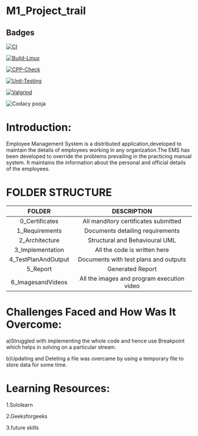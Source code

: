 # M1_Project_trail

## Badges

[![CI](https://github.com/Kharepooja1999/M1_Project_trail/actions/workflows/main.yml/badge.svg)](https://github.com/Kharepooja1999/M1_Project_trail/actions/workflows/main.yml)

[![Build-Linux](https://github.com/Kharepooja1999/M1_Project_trail/actions/workflows/Build.yml/badge.svg)](https://github.com/Kharepooja1999/M1_Project_trail/actions/workflows/Build.yml)

[![CPP-Check](https://github.com/Kharepooja1999/M1_Project_trail/actions/workflows/Cpp.yml/badge.svg)](https://github.com/Kharepooja1999/M1_Project_trail/actions/workflows/Cpp.yml)

[![Unit-Testing](https://github.com/Kharepooja1999/M1_Project_trail/actions/workflows/Unit.yml/badge.svg)](https://github.com/Kharepooja1999/M1_Project_trail/actions/workflows/Unit.yml)

[![Valgrind](https://github.com/Kharepooja1999/M1_Project_trail/actions/workflows/Val.yml/badge.svg)](https://github.com/Kharepooja1999/M1_Project_trail/actions/workflows/Val.yml)

![Codacy  pooja](https://user-images.githubusercontent.com/99025340/156531572-32b6c345-893c-46c0-aa1f-8d759bd8b66a.JPG)

# Introduction:

Employee Management System is a distributed application,developed to maintain the details of employees working in any organization.The EMS has been developed to override the problems prevailing in the practicing manual system. It maintains the information about the personal and official details of the employees.

# FOLDER STRUCTURE
| FOLDER | DESCRIPTION |
|:---------:|:---------:|
|0_Certificates | All manditory certificates submitted |
|1_Requirements | Documents detailing requirements |
|2_Architecture | Structural and Behavioural UML |
|3_Implementation | All the code is written here |
|4_TestPlanAndOutput | Documents with test plans and outputs |
|5_Report | Generated Report |
|6_ImagesandVideos |	All the images and program execution video |



# Challenges Faced and How Was It Overcome:

a)Struggled with implementing the whole code and hence use Breakpoint which helps in solving on a
particular stream.

b)Updating and Deleting a file was overcame by using a temporary file to store data for some time.

# Learning Resources:

1.Sololearn

2.Geeksforgeeks

3.future skills








